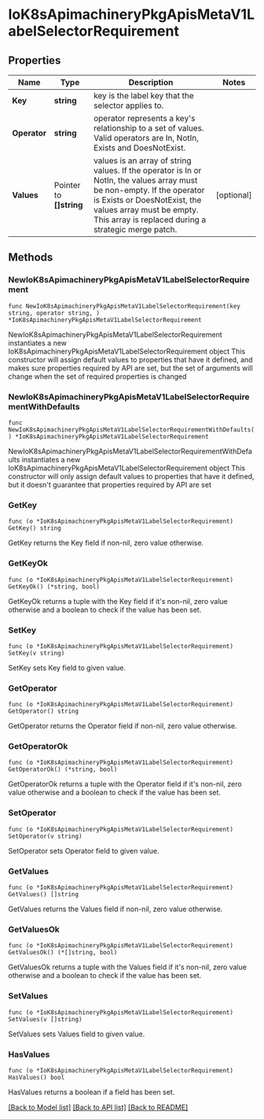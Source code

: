# IoK8sApimachineryPkgApisMetaV1LabelSelectorRequirement

## Properties

Name | Type | Description | Notes
------------ | ------------- | ------------- | -------------
**Key** | **string** | key is the label key that the selector applies to. | 
**Operator** | **string** | operator represents a key&#39;s relationship to a set of values. Valid operators are In, NotIn, Exists and DoesNotExist. | 
**Values** | Pointer to **[]string** | values is an array of string values. If the operator is In or NotIn, the values array must be non-empty. If the operator is Exists or DoesNotExist, the values array must be empty. This array is replaced during a strategic merge patch. | [optional] 

## Methods

### NewIoK8sApimachineryPkgApisMetaV1LabelSelectorRequirement

`func NewIoK8sApimachineryPkgApisMetaV1LabelSelectorRequirement(key string, operator string, ) *IoK8sApimachineryPkgApisMetaV1LabelSelectorRequirement`

NewIoK8sApimachineryPkgApisMetaV1LabelSelectorRequirement instantiates a new IoK8sApimachineryPkgApisMetaV1LabelSelectorRequirement object
This constructor will assign default values to properties that have it defined,
and makes sure properties required by API are set, but the set of arguments
will change when the set of required properties is changed

### NewIoK8sApimachineryPkgApisMetaV1LabelSelectorRequirementWithDefaults

`func NewIoK8sApimachineryPkgApisMetaV1LabelSelectorRequirementWithDefaults() *IoK8sApimachineryPkgApisMetaV1LabelSelectorRequirement`

NewIoK8sApimachineryPkgApisMetaV1LabelSelectorRequirementWithDefaults instantiates a new IoK8sApimachineryPkgApisMetaV1LabelSelectorRequirement object
This constructor will only assign default values to properties that have it defined,
but it doesn't guarantee that properties required by API are set

### GetKey

`func (o *IoK8sApimachineryPkgApisMetaV1LabelSelectorRequirement) GetKey() string`

GetKey returns the Key field if non-nil, zero value otherwise.

### GetKeyOk

`func (o *IoK8sApimachineryPkgApisMetaV1LabelSelectorRequirement) GetKeyOk() (*string, bool)`

GetKeyOk returns a tuple with the Key field if it's non-nil, zero value otherwise
and a boolean to check if the value has been set.

### SetKey

`func (o *IoK8sApimachineryPkgApisMetaV1LabelSelectorRequirement) SetKey(v string)`

SetKey sets Key field to given value.


### GetOperator

`func (o *IoK8sApimachineryPkgApisMetaV1LabelSelectorRequirement) GetOperator() string`

GetOperator returns the Operator field if non-nil, zero value otherwise.

### GetOperatorOk

`func (o *IoK8sApimachineryPkgApisMetaV1LabelSelectorRequirement) GetOperatorOk() (*string, bool)`

GetOperatorOk returns a tuple with the Operator field if it's non-nil, zero value otherwise
and a boolean to check if the value has been set.

### SetOperator

`func (o *IoK8sApimachineryPkgApisMetaV1LabelSelectorRequirement) SetOperator(v string)`

SetOperator sets Operator field to given value.


### GetValues

`func (o *IoK8sApimachineryPkgApisMetaV1LabelSelectorRequirement) GetValues() []string`

GetValues returns the Values field if non-nil, zero value otherwise.

### GetValuesOk

`func (o *IoK8sApimachineryPkgApisMetaV1LabelSelectorRequirement) GetValuesOk() (*[]string, bool)`

GetValuesOk returns a tuple with the Values field if it's non-nil, zero value otherwise
and a boolean to check if the value has been set.

### SetValues

`func (o *IoK8sApimachineryPkgApisMetaV1LabelSelectorRequirement) SetValues(v []string)`

SetValues sets Values field to given value.

### HasValues

`func (o *IoK8sApimachineryPkgApisMetaV1LabelSelectorRequirement) HasValues() bool`

HasValues returns a boolean if a field has been set.


[[Back to Model list]](../README.md#documentation-for-models) [[Back to API list]](../README.md#documentation-for-api-endpoints) [[Back to README]](../README.md)


